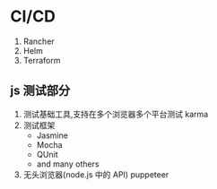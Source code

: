 # CI/CD

1. Rancher
2. Helm
3. Terraform

## js 测试部分

1. 测试基础工具,支持在多个浏览器多个平台测试 karma
2. 测试框架
   - Jasmine
   - Mocha
   - QUnit
   - and many others
3. 无头浏览器(node.js 中的 API) puppeteer
